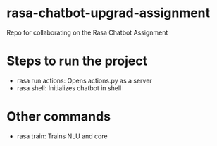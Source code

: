 # rasa-chatbot-upgrad-assignment
Repo for collaborating on the Rasa Chatbot Assignment

# Steps to run the project
- rasa run actions: Opens actions.py as a server 
- rasa shell: Initializes chatbot in shell

# Other commands
- rasa train: Trains NLU and core
